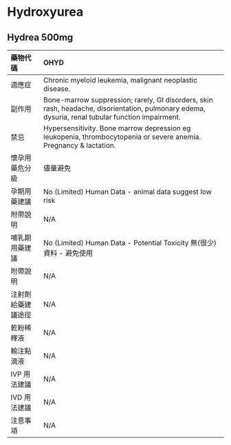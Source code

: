 # Hydroxyurea

## Hydrea 500mg

| 藥物代碼 | OHYD |
| :--- | :--- |
| 適應症 | Chronic myeloid leukemia, malignant neoplastic disease. |
| 副作用 | Bone-marrow suppression; rarely, GI disorders, skin rash, headache, disorientation, pulmonary edema, dysuria, renal tubular function impairment. |
| 禁忌 | Hypersensitivity. Bone marrow depression eg leukopenia, thrombocytopenia or severe anemia. Pregnancy & lactation. |
| 懷孕用藥危分級 | 儘量避免 |
| 孕期用藥建議 | No \(Limited\) Human Data - animal data suggest low risk |
| 附帶說明 | N/A |
| 哺乳期用藥建議 | No \(Limited\) Human Data - Potential Toxicity 無\(很少\)資料 - 避免使用 |
| 附帶說明 | N/A |
| 注射劑給藥建議途徑 | N/A |
| 乾粉稀釋液 | N/A |
| 輸注點滴液 | N/A |
| IVP 用法建議 | N/A |
| IVD 用法建議 | N/A |
| 注意事項 | N/A |

